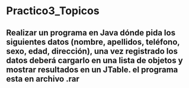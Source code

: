 # Practico3_Topicos
## Realizar un programa en Java dónde pida los siguientes datos (nombre, apellidos, teléfono, sexo, edad, dirección), una vez registrado los datos deberá cargarlo en una lista de objetos y mostrar resultados en un JTable. el programa esta en archivo .rar
